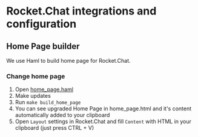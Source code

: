 # Rocket.Chat integrations and configuration

## Home Page builder

We use Haml to build home page for Rocket.Chat.

### Change home page

1. Open [home_page.haml](https://github.com/Purple-Magic/purple-magic/blob/main/home_page.haml)
2. Make updates
3. Run `make build_home_page`
4. You can see upgraded Home Page in home_page.html and it's content automatically added to your clipboard
5. Open `Layout` settings in Rocket.Chat and fill `Content` with HTML in your clipboard (just press CTRL + V)
